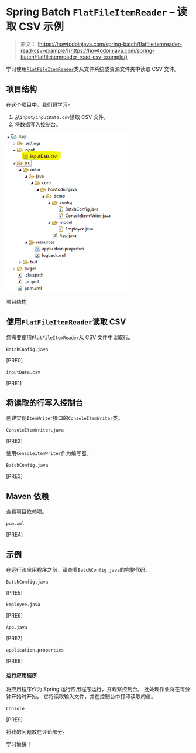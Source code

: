 # Spring Batch `FlatFileItemReader` – 读取 CSV 示例

> 原文： [https://howtodoinjava.com/spring-batch/flatfileitemreader-read-csv-example/](https://howtodoinjava.com/spring-batch/flatfileitemreader-read-csv-example/)

学习使用[`FlatFileItemReader`](https://docs.spring.io/spring-batch/4.0.x/api/org/springframework/batch/item/file/FlatFileItemReader.html)类从文件系统或资源文件夹中读取 CSV 文件。

## 项目结构

在这个项目中，我们将学习-

1.  从`input/inputData.csv`读取 CSV 文件。
2.  将数据写入控制台。

![Project Structure](img/e6e4042dd337dc78609ce0243cee12e0.jpg)

项目结构

## 使用`FlatFileItemReader`读取 CSV

您需要使用`FlatFileItemReader`从 CSV 文件中读取行。

`BatchConfig.java`

[PRE0]

`inputData.csv`

[PRE1]

## 将读取的行写入控制台

创建实现`ItemWriter`接口的`ConsoleItemWriter`类。

`ConsoleItemWriter.java`

[PRE2]

使用`ConsoleItemWriter`作为编写器。

`BatchConfig.java`

[PRE3]

## Maven 依赖

查看项目依赖项。

`pom.xml`

[PRE4]

## 示例

在运行该应用程序之前，请查看`BatchConfig.java`的完整代码。

`BatchConfig.java`

[PRE5]

`Employee.java`

[PRE6]

`App.java`

[PRE7]

`application.properties`

[PRE8]

#### 运行应用程序

将应用程序作为 Spring 运行应用程序运行，并观察控制台。 批处理作业将在每分钟开始时开始。 它将读取输入文件，并在控制台中打印读取的值。

`Console`

[PRE9]

将我的问题放在评论部分。

学习愉快！